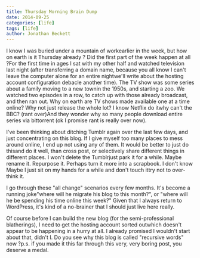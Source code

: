 ```yaml
---
title: Thursday Morning Brain Dump
date: 2014-09-25
categories: [life]
tags: [life]
author: Jonathan Beckett
---
```


I know I was buried under a mountain of workearlier in the week, but how on earth is it Thursday already ? Did the first part of the week happen at all ?For the first time in ages I sat with my other half and watched television last night (after transferring a domain name, because you all know I can't leave the computer alone for an entire nightwe'll write about the hosting account configuration debacle another time). The TV show was some series about a family moving to a new townin the 1950s, and starting a zoo. We watched two episodes in a row, to catch up with those already broadcast, and then ran out. Why on earth are TV shows made available one at a time online? Why not just release the whole lot? I know Netflix do itwhy can't the BBC? (rant over)And they wonder why so many people download entire series via bittorrent (ok I promise rant is really over now).

I've been thinking about ditching Tumblr again over the last few days, and just concentrating on this blog. If I give myself too many places to mess around online, I end up not using any of them. It would be better to just do thisand do it well, than cross post, or selectively share different things in different places. I won't delete the Tumblrjust park it for a while. Maybe rename it. Repurpose it. Perhaps turn it more into a scrapbook. I don't know Maybe I just sit on my hands for a while and don't touch ittry not to over-think it.

I go through these "all change" scenarios every few months. It's become a running joke"where will he migrate his blog to this month?", or "where will he be spending his time online this week?" Given that I always return to WordPress, it's kind of a no-brainer that I should just live here really.

Of course before I can build the new blog (for the semi-professional blatherings), I need to get the hosting account sorted outwhich doesn't appear to be happening in a hurry at all. I already promised I wouldn't start about that, didn't I. Do you see why this blog is called "recursive words" now ?p.s. if you made it this far through this very, very boring post, you deserve a medal.